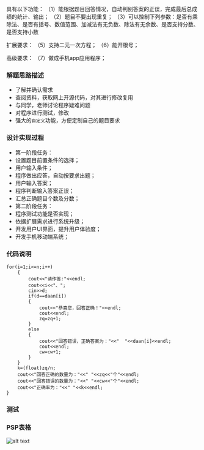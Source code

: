 具有以下功能：
（1）能根据题目回答情况，自动判别答案的正误，完成最后总成绩的统计、输出；
（2）题目不要出现重复；
（3）可以控制下列参数：是否有乘除法、是否有括号、数值范围、加减法有无负数、除法有无余数、是否支持分数、是否支持小数

扩展要求：
（5）支持二元一次方程；
（6）能开根号；

高级要求：
（7）做成手机app应用程序；
### 解题思路描述

* 了解并确认需求
* 查阅资料，获取网上开源代码，对其进行修改复用
* 与同学，老师讨论程序疑难问题
* 对程序进行测试，修改
* 强大的`自定义`功能，方便定制自己的题目要求

### 设计实现过程

* 第一阶段任务：
 * 设置题目前置条件的选择；
 * 用户输入条件；
 * 程序做出应答，自动按要求出题；
 * 用户输入答案；
 * 程序判断输入答案正误；
 * 汇总正确题目个数及分数；
* 第二阶段任务：
 * 程序测试功能是否实现；
 * 依据扩展需求进行系统升级；
 * 开发用户UI界面，提升用户体验度；
 * 开发手机移动端系统；

### 代码说明
```
for(i=1;i<=n;i++)
    {
        cout<<"请作答:"<<endl;
        cout<<i<<"、";
        cin>>d;
        if(d==daan[i])
        {
            cout<<"恭喜您，回答正确！"<<endl;
            cout<<endl;
            zq=zq+1;
        }
        else
        {
            cout<<"回答错误，正确答案为："<<"  "<<daan[i]<<endl;
            cout<<endl;
            cw=cw+1;
        }
    }
    k=(float)zq/n;
    cout<<"回答正确的数量为："<<" "<<zq<<"个"<<endl;
    cout<<"回答错误的数量为："<<" "<<cw<<"个"<<endl;
    cout<<"正确率为："<<" "<<k<<endl;
}

```


### 测试


### PSP表格
![alt text](/path/to/four/PSP.png "PSP.png")


